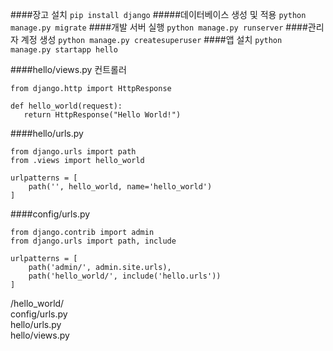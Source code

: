  ####장고 설치
 ```pip install django```
 #####데이터베이스 생성 및 적용
 ```python manage.py migrate```
 ####개발 서버 실행
 ```python manage.py runserver```
 ####관리자 계정 생성
 ```python manage.py createsuperuser```
 ####앱 설치
 ```python manage.py startapp hello```
 
 ####hello/views.py
 컨트롤러
 ```
from django.http import HttpResponse

def hello_world(request):
    return HttpResponse("Hello World!")
```

####hello/urls.py
```
from django.urls import path
from .views import hello_world

urlpatterns = [
    path('', hello_world, name='hello_world')
]
```

####config/urls.py
```
from django.contrib import admin
from django.urls import path, include

urlpatterns = [
    path('admin/', admin.site.urls),
    path('hello_world/', include('hello.urls'))
]
```

/hello_world/ \
config/urls.py \
hello/urls.py \
hello/views.py


